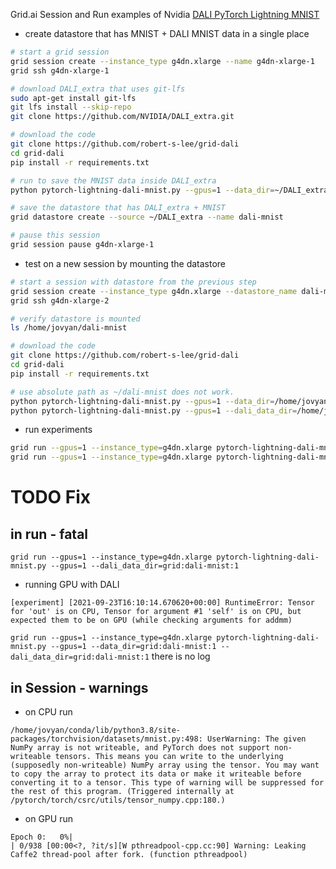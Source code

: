Grid.ai Session and Run examples of Nvidia [DALI PyTorch Lightning MNIST](https://docs.nvidia.com/deeplearning/dali/user-guide/docs/examples/frameworks/pytorch/pytorch-lightning.html)


- create datastore that has MNIST + DALI MNIST data in a single place
```bash
# start a grid session
grid session create --instance_type g4dn.xlarge --name g4dn-xlarge-1
grid ssh g4dn-xlarge-1

# download DALI_extra that uses git-lfs
sudo apt-get install git-lfs
git lfs install --skip-repo
git clone https://github.com/NVIDIA/DALI_extra.git

# download the code
git clone https://github.com/robert-s-lee/grid-dali
cd grid-dali
pip install -r requirements.txt 

# run to save the MNIST data inside DALI_extra
python pytorch-lightning-dali-mnist.py --gpus=1 --data_dir=~/DALI_extra --dali_data_dir=~/DALI_extra

# save the datastore that has DALI_extra + MNIST
grid datastore create --source ~/DALI_extra --name dali-mnist

# pause this session
grid session pause g4dn-xlarge-1
```

- test on a new session by mounting the datastore 
```bash
# start a session with datastore from the previous step
grid session create --instance_type g4dn.xlarge --datastore_name dali-mnist --name g4dn-xlarge-2
grid ssh g4dn-xlarge-2

# verify datastore is mounted
ls /home/jovyan/dali-mnist

# download the code
git clone https://github.com/robert-s-lee/grid-dali
cd grid-dali
pip install -r requirements.txt 

# use absolute path as ~/dali-mnist does not work.  
python pytorch-lightning-dali-mnist.py --gpus=1 --data_dir=/home/jovyan/dali-mnist --dali_data_dir=/home/jovyan/dali-mnist
python pytorch-lightning-dali-mnist.py --gpus=1 --dali_data_dir=/home/jovyan/dali-mnist
```

- run experiments
```bash
grid run --gpus=1 --instance_type=g4dn.xlarge pytorch-lightning-dali-mnist.py --gpus=1 --data_dir=grid:dali-mnist:1 --dali_data_dir=grid:dali-mnist:1
grid run --gpus=1 --instance_type=g4dn.xlarge pytorch-lightning-dali-mnist.py --gpus=1 --dali_data_dir=grid:dali-mnist:1
```

# TODO Fix 

## in run - fatal

`grid run --gpus=1 --instance_type=g4dn.xlarge pytorch-lightning-dali-mnist.py --gpus=1 --dali_data_dir=grid:dali-mnist:1`

- running GPU with DALI
```log
[experiment] [2021-09-23T16:10:14.670620+00:00] RuntimeError: Tensor for 'out' is on CPU, Tensor for argument #1 'self' is on CPU, but expected them to be on GPU (while checking arguments for addmm)
```

`grid run --gpus=1 --instance_type=g4dn.xlarge pytorch-lightning-dali-mnist.py --gpus=1 --data_dir=grid:dali-mnist:1 --dali_data_dir=grid:dali-mnist:1`
there is no log

## in Session - warnings
- on CPU run
```log
/home/jovyan/conda/lib/python3.8/site-packages/torchvision/datasets/mnist.py:498: UserWarning: The given NumPy array is not writeable, and PyTorch does not support non-writeable tensors. This means you can write to the underlying (supposedly non-writeable) NumPy array using the tensor. You may want to copy the array to protect its data or make it writeable before converting it to a tensor. This type of warning will be suppressed for the rest of this program. (Triggered internally at  /pytorch/torch/csrc/utils/tensor_numpy.cpp:180.)
```

- on GPU run
```log
Epoch 0:   0%|                                                                                                                    | 0/938 [00:00<?, ?it/s][W pthreadpool-cpp.cc:90] Warning: Leaking Caffe2 thread-pool after fork. (function pthreadpool)
```